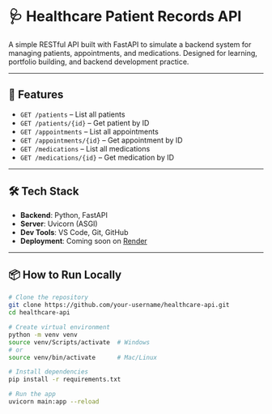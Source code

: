 # 🩺 Healthcare Patient Records API

A simple RESTful API built with FastAPI to simulate a backend system for managing patients, appointments, and medications. Designed for learning, portfolio building, and backend development practice.

---

## 🚀 Features

- `GET /patients` – List all patients  
- `GET /patients/{id}` – Get patient by ID  
- `GET /appointments` – List all appointments  
- `GET /appointments/{id}` – Get appointment by ID  
- `GET /medications` – List all medications  
- `GET /medications/{id}` – Get medication by ID

---

## 🛠️ Tech Stack

- **Backend**: Python, FastAPI  
- **Server**: Uvicorn (ASGI)  
- **Dev Tools**: VS Code, Git, GitHub  
- **Deployment**: Coming soon on [Render](https://render.com/)

---

## 📦 How to Run Locally

```bash
# Clone the repository
git clone https://github.com/your-username/healthcare-api.git
cd healthcare-api

# Create virtual environment
python -m venv venv
source venv/Scripts/activate  # Windows
# or
source venv/bin/activate      # Mac/Linux

# Install dependencies
pip install -r requirements.txt

# Run the app
uvicorn main:app --reload
